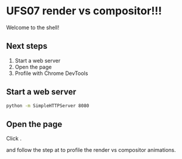 # UFS07 render vs compositor!!!

Welcome to the shell!

## Next steps

1. Start a web server
2. Open the page
3. Profile with Chrome DevTools

## Start a web server

```sh
python -m SimpleHTTPServer 8080
```

## Open the page

Click <walkthrough-web-preview-icon></walkthrough-web-preview-icon>.

and follow the step at to profile the render vs compositor animations.
